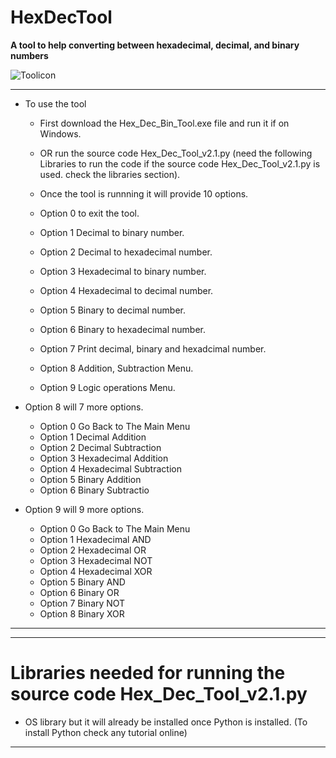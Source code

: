 # **HexDecTool**

**A tool to help converting between hexadecimal, decimal, and binary numbers**

![Toolicon](HexDecBin.ico)

---

- To use the tool
  - First download the Hex_Dec_Bin_Tool.exe file and run it if on Windows.
  - OR run the source code Hex_Dec_Tool_v2.1.py (need the following Libraries to run the code if the source code Hex_Dec_Tool_v2.1.py is used. check the libraries section).
  
  - Once the tool is runnning it will provide 10 options.
  - Option 0 to exit the tool.
  - Option 1 Decimal to binary number.
  - Option 2 Decimal to hexadecimal number.
  - Option 3 Hexadecimal to binary number.
  - Option 4 Hexadecimal to decimal number.
  - Option 5 Binary to decimal number.
  - Option 6 Binary to hexadecimal number.
  - Option 7 Print decimal, binary and hexadcimal number.
  - Option 8 Addition, Subtraction Menu.
  - Option 9 Logic operations Menu.
  
- Option 8 will 7 more options.
  - Option 0 Go Back to The Main Menu
  - Option 1 Decimal Addition
  - Option 2 Decimal Subtraction
  - Option 3 Hexadecimal Addition
  - Option 4 Hexadecimal Subtraction
  - Option 5 Binary Addition
  - Option 6 Binary Subtractio

- Option 9 will 9 more options.
  - Option 0 Go Back to The Main Menu
  - Option 1 Hexadecimal AND
  - Option 2 Hexadecimal OR
  - Option 3 Hexadecimal NOT
  - Option 4 Hexadecimal XOR
  - Option 5 Binary AND
  - Option 6 Binary OR
  - Option 7 Binary NOT
  - Option 8 Binary XOR
  
---
---
# Libraries needed for running the source code Hex_Dec_Tool_v2.1.py

- OS library but it will already be installed once Python is installed. (To install Python check any tutorial online)

---
